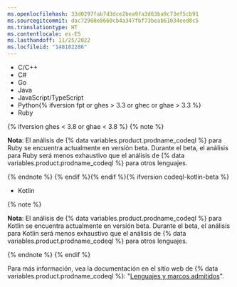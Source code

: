 ```yaml
---
ms.openlocfilehash: 33d0297fab7d3dce2bea9fa3d63ba9c73ef5cb91
ms.sourcegitcommit: dac72908e8660cb4a347fbf73beab61034eed8c5
ms.translationtype: HT
ms.contentlocale: es-ES
ms.lasthandoff: 11/25/2022
ms.locfileid: "148182286"
---
```

<!-- If you update the list of supported languages for CodeQL, update docs-internal/content/get-started/learning-about-github/github-language-support.md to reflect the changes. -->
- C/C++
- C#
- Go
- Java
- JavaScript/TypeScript
- Python{% ifversion fpt or ghes > 3.3 or ghec or ghae > 3.3 %}
- Ruby

{% ifversion ghes < 3.8 or ghae < 3.8 %} {% note %}

**Nota**: El análisis de {% data variables.product.prodname_codeql %} para Ruby se encuentra actualmente en versión beta. Durante el beta, el análisis para Ruby será menos exhaustivo que el análisis de {% data variables.product.prodname_codeql %} para otros lenguajes.

{% endnote %} {% endif %}{% endif %}{% ifversion codeql-kotlin-beta %}
- Kotlin

{% note %}

**Nota**: El análisis de {% data variables.product.prodname_codeql %} para Kotlin se encuentra actualmente en versión beta. Durante el beta, el análisis para Kotlin será menos exhaustivo que el análisis de {% data variables.product.prodname_codeql %} para otros lenguajes.

{% endnote %} {% endif %}

Para más información, vea la documentación en el sitio web de {% data variables.product.prodname_codeql %}: "[Lenguajes y marcos admitidos](https://codeql.github.com/docs/codeql-overview/supported-languages-and-frameworks/)".
